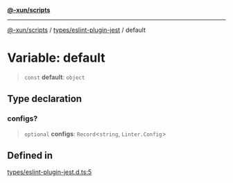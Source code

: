 [**@-xun/scripts**](../../../README.md)

***

[@-xun/scripts](../../../README.md) / [types/eslint-plugin-jest](../README.md) / default

# Variable: default

> `const` **default**: `object`

## Type declaration

### configs?

> `optional` **configs**: `Record`\<`string`, `Linter.Config`\>

## Defined in

[types/eslint-plugin-jest.d.ts:5](https://github.com/Xunnamius/xscripts/blob/395ccb9751d5eb5067af3fe099bacae7d9b7a116/types/eslint-plugin-jest.d.ts#L5)
